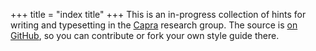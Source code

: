 +++
title = "index title"
+++
This is an in-progress collection of hints for writing and typesetting in the [Capra][] research group.
The source is [on GitHub][gh], so you can contribute or fork your own style guide there.

[capra]: https://capra.cs.cornell.edu
[gh]: https://github.com/cucapra/styleguide
